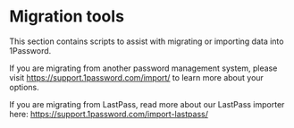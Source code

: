 # Migration tools

This section contains scripts to assist with migrating or importing data into 1Password.

If you are migrating from another password management system, please visit <https://support.1password.com/import/> to learn more about your options.

If you are migrating from LastPass, read more about our LastPass importer here: <https://support.1password.com/import-lastpass/>
